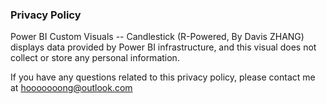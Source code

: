 ### Privacy Policy

Power BI Custom Visuals -- Candlestick (R-Powered, By Davis ZHANG) displays data provided by Power BI infrastructure, and this visual does not collect or store any personal information.

If you have any questions related to this privacy policy, please contact me at hooooooong@outlook.com